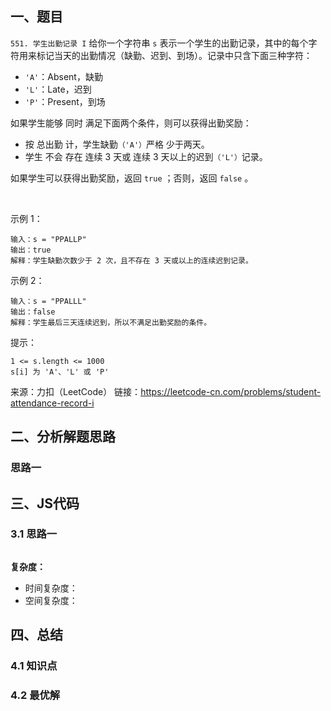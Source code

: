 ## 一、题目
`551. 学生出勤记录 I`
给你一个字符串 `s` 表示一个学生的出勤记录，其中的每个字符用来标记当天的出勤情况（缺勤、迟到、到场）。记录中只含下面三种字符：

- `'A'`：Absent，缺勤
- `'L'`：Late，迟到
- `'P'`：Present，到场

如果学生能够 同时 满足下面两个条件，则可以获得出勤奖励：

- 按 总出勤 计，学生缺勤`（'A'）`严格 少于两天。
- 学生 不会 存在 连续 3 天或 连续 3 天以上的迟到`（'L'）`记录。

如果学生可以获得出勤奖励，返回 `true` ；否则，返回 `false` 。

 

示例 1：
```
输入：s = "PPALLP"
输出：true
解释：学生缺勤次数少于 2 次，且不存在 3 天或以上的连续迟到记录。
```

示例 2：
```
输入：s = "PPALLL"
输出：false
解释：学生最后三天连续迟到，所以不满足出勤奖励的条件。
```

提示：
```
1 <= s.length <= 1000
s[i] 为 'A'、'L' 或 'P'
```

来源：力扣（LeetCode）
链接：https://leetcode-cn.com/problems/student-attendance-record-i

## 二、分析解题思路

### 思路一

## 三、JS代码

### 3.1 思路一
```
```

**复杂度：**
- 时间复杂度： 
- 空间复杂度：

## 四、总结


### 4.1 知识点

### 4.2 最优解